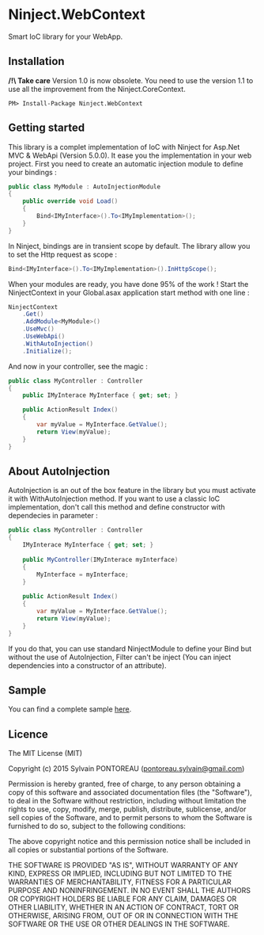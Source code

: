 Ninject.WebContext
=======

Smart IoC library for your WebApp.


## Installation

**/!\ Take care**
Version 1.0 is now obsolete. You need to use the version 1.1 to use all the improvement from the Ninject.CoreContext.

```
PM> Install-Package Ninject.WebContext
```


## Getting started

This library is a complet implementation of IoC with Ninject for Asp.Net MVC & WebApi (Version 5.0.0). It ease you the implementation in your web project.
First you need to create an automatic injection module to define your bindings :

```csharp
public class MyModule : AutoInjectionModule
{
	public override void Load()
	{
		Bind<IMyInterface>().To<IMyImplementation>();
	}
}
```

In Ninject, bindings are in transient scope by default. The library allow you to set the Http request as scope :

```csharp
Bind<IMyInterface>().To<IMyImplementation>().InHttpScope();
```

When your modules are ready, you have done 95% of the work ! Start the NinjectContext in your Global.asax application start method with one line :

```csharp
NinjectContext
	.Get()
	.AddModule<MyModule>()
	.UseMvc()
	.UseWebApi()
	.WithAutoInjection()
	.Initialize();
```

 And now in your controller, see the magic :

```csharp
public class MyController : Controller
{
	public IMyInterace MyInterface { get; set; }

	public ActionResult Index()
	{
		var myValue = MyInterface.GetValue();
		return View(myValue);
	}
}
```


## About AutoInjection

AutoInjection is an out of the box feature in the library but you must activate it with WithAutoInjection method. If you want to use a classic IoC implementation, don't call this method and define constructor with dependecies in parameter :

```csharp
public class MyController : Controller
{
	IMyInterace MyInterface { get; set; }
	
	public MyController(IMyInterace myInterface)
	{
		MyInterface = myInterface;
	}
	
	public ActionResult Index()
	{
		var myValue = MyInterface.GetValue();
		return View(myValue);
	}
}
```

If you do that, you can use standard NinjectModule to define your Bind but without the use of AutoInjection, Filter can't be inject (You can inject dependencies into a constructor of an attribute).


## Sample

You can find a complete sample [here](https://github.com/Vtek/Ninject.CoreContext.Samples/tree/master/src/WebContextSample).


## Licence

The MIT License (MIT)

Copyright (c) 2015 Sylvain PONTOREAU (pontoreau.sylvain@gmail.com)

Permission is hereby granted, free of charge, to any person obtaining a copy of
this software and associated documentation files (the "Software"), to deal in
the Software without restriction, including without limitation the rights to
use, copy, modify, merge, publish, distribute, sublicense, and/or sell copies of
the Software, and to permit persons to whom the Software is furnished to do so,
subject to the following conditions:

The above copyright notice and this permission notice shall be included in all
copies or substantial portions of the Software.

THE SOFTWARE IS PROVIDED "AS IS", WITHOUT WARRANTY OF ANY KIND, EXPRESS OR
IMPLIED, INCLUDING BUT NOT LIMITED TO THE WARRANTIES OF MERCHANTABILITY, FITNESS
FOR A PARTICULAR PURPOSE AND NONINFRINGEMENT. IN NO EVENT SHALL THE AUTHORS OR
COPYRIGHT HOLDERS BE LIABLE FOR ANY CLAIM, DAMAGES OR OTHER LIABILITY, WHETHER
IN AN ACTION OF CONTRACT, TORT OR OTHERWISE, ARISING FROM, OUT OF OR IN
CONNECTION WITH THE SOFTWARE OR THE USE OR OTHER DEALINGS IN THE SOFTWARE.

